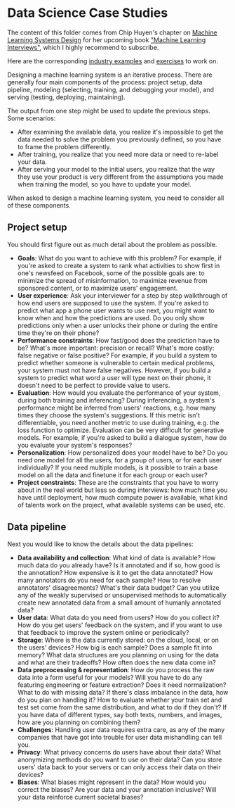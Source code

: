 # Data Science Case Studies
The content of this folder comes from Chip Huyen's chapter on [Machine Learning Systems Design](https://github.com/chiphuyen/machine-learning-systems-design/blob/master/build/build1/consolidated.pdf) for her upcoming book ["Machine Learning Interviews"](https://huyenchip.com/2019/07/21/machine-learning-interviews.html), which I highly recommend to subscribe.

Here are the corresponding [industry examples](https://github.com/khanhnamle1994/cracking-the-data-science-interview/blob/master/Case-Studies/Industry-Examples.md) and [exercises](https://github.com/khanhnamle1994/cracking-the-data-science-interview/blob/master/Case-Studies/Exercises.md) to work on.

Designing a machine learning system is an iterative process. There are generally four main components of the process: project setup, data pipeline, modeling (selecting, training, and debugging your model), and serving (testing, deploying, maintaining).

The output from one step might be used to update the previous steps. Some scenarios:
* After examining the available data, you realize it's impossible to get the data needed to solve the problem you previously defined, so you have to frame the problem differently.
* After training, you realize that you need more data or need to re-label your data.
* After serving your model to the initial users, you realize that the way they use your product is very different from the assumptions you made when training the model, so you have to update your model.

When asked to design a machine learning system, you need to consider all of these components.

## Project setup

You should first figure out as much detail about the problem as possible.

- **Goals**: What do you want to achieve with this problem? For example, if you're asked to create a system to rank what activities to show first in one's newsfeed on Facebook, some of the possible goals are: to minimize the spread of misinformation, to maximize revenue from sponsored content, or to maximize users' engagement.
- **User experience**: Ask your interviewer for a step by step walkthrough of how end users are supposed to use the system. If you're asked to predict what app a phone user wants to use next, you might want to know when and how the predictions are used. Do you only show predictions only when a user unlocks their phone or during the entire time they're on their phone?
- **Performance constraints**: How fast/good does the prediction have to be? What's more important: precision or recall? What's more costly: false negative or false positive? For example, if you build a system to predict whether someone is vulnerable to certain medical problems, your system must not have false negatives. However, if you build a system to predict what word a user will type next on their phone, it doesn't need to be perfect to provide value to users.
- **Evaluation**: How would you evaluate the performance of your system, during both training and inferencing? During inferencing, a system's performance might be inferred from users' reactions, e.g. how many times they choose the system's suggestions. If this metric isn't differentiable, you need another metric to use during training, e.g. the loss function to optimize. Evaluation can be very difficult for generative models. For example, if you're asked to build a dialogue system, how do you evaluate your system's responses?
- **Personalization**: How personalized does your model have to be? Do you need one model for all the users, for a group of users, or for each user individually? If you need multiple models, is it possible to train a base model on all the data and finetune it for each group or each user?
- **Project constraints**: These are the constraints that you have to worry about in the real world but less so during interviews: how much time you have until deployment, how much compute power is available, what kind of talents work on the project, what available systems can be used, etc.

## Data pipeline

Next you would like to know the details about the data pipelines:

- **Data availability and collection**: What kind of data is available? How much data do you already have? Is it annotated and if so, how good is the annotation? How expensive is it to get the data annotated? How many annotators do you need for each sample? How to resolve annotators' disagreements? What's their data budget? Can you utilize any of the weakly supervised or unsupervised methods to automatically create new annotated data from a small amount of humanly annotated data?
- **User data**: What data do you need from users? How do you collect it? How do you get users' feedback on the system, and if you want to use that feedback to improve the system online or periodically?
- **Storage**: Where is the data currently stored: on the cloud, local, or on the users' devices? How big is each sample? Does a sample fit into memory? What data structures are you planning on using for the data and what are their tradeoffs? How often does the new data come in?
- **Data preprocessing & representation**: How do you process the raw data into a form useful for your models? Will you have to do any featuring engineering or feature extraction? Does it need normalization? What to do with missing data? If there's class imbalance in the data, how do you plan on handling it? How to evaluate whether your train set and test set come from the same distribution, and what to do if they don't? If you have data of different types, say both texts, numbers, and images, how are you planning on combining them?
- **Challenges**: Handling user data requires extra care, as any of the many companies that have got into trouble for user data mishandling can tell you.
- **Privacy**: What privacy concerns do users have about their data? What anonymizing methods do you want to use on their data? Can you store users' data back to your servers or can only access their data on their devices?
- **Biases**: What biases might represent in the data? How would you correct the biases? Are your data and your annotation inclusive? Will your data reinforce current societal biases?
